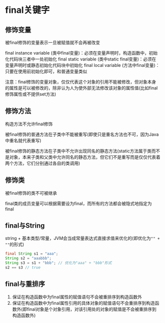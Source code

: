 # final关键字

## 修饰变量

被final修饰的变量表示一旦被赋值就不会再被改变

final instance variable (类中final变量)：必须在变量声明时，构造函数中，初始化代码块三者中一处初始化
final static variable (类中static final变量)：必须在变量声明时或静态初始化代码块中初始化
final local variable (方法中final变量)：只要在使用前初始化即可，和普通变量类似

注意：final修饰的变量对象，仅仅代表这个对象的引用不能被修改，但对象本身的属性是可以被修改的，除非认为人为使外部无法修改该对象的属性值(比如final修饰属性或不提供set方法)

## 修饰方法

构造方法不允许final修饰

被final修饰的普通方法在子类中不能被重写(即使只是重名方法也不可，因为Java中重名就代表重写)

被final修饰的静态方法在子类中不允许出现同名的静态方法(static方法属于类而不是对象，本来子类和父类中允许同名的静态方法，但它们不是重写而是仅仅代表着两个方法，它们分别通过各自的类调用)

## 修饰类

被final修饰的类不可被继承

final类的成员变量可以根据需要设为final，而所有的方法都会被隐式地指定为final

## final与String

string + 基本类型/常量，JVM会当成常量表达式直接求值来优化的(即优化为`"" + ""`的形式)

```java
final String s1 = "aaa";
String s2 = "aaabbb";
String s3 = s1 + "bbb"; // 优化为"aaa" + "bbb"形式
s2 == s3 // true
```

## final与重排序

1. 保证在构造函数中为final属性的赋值语句不会被重排序到构造函数外
2. 保证在构造函数中为final属性引用的具体对象的赋值语句不会重排序到构造函数外(即final对象是个对象引用，对该引用处的对象的赋值是不会被重排序到构造函数外)
